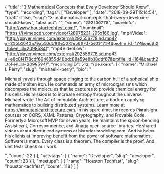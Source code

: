 {
  "title": "3 Mathematical Concepts that Every Developer Should Know",
  "type": "recording",
  "tags": [
    "Developer"
  ],
  "date": "2018-09-29T15:14:54",
  "draft": false,
  "slug": "3-mathematical-concepts-that-every-developer-should-know",
  "abstract": "",
  "vimeo": "292556778",
  "moreinfo": "http://www.houstontechfest.com/",
  "thumbnail": "https://i.vimeocdn.com/video/728975231_295x166.jpg",
  "mp4Video": "http://player.vimeo.com/external/292556778.hd.mp4?s=235b3043a79ab33db1f8e5073e5897d75d091734&profile_id=174&oauth2_token_id=20985841",
  "mp4VideoLow": "http://player.vimeo.com/external/292556778.sd.mp4?s=e8c8f4178cdf6946855d48bdc88a59e8b38ddf67&profile_id=164&oauth2_token_id=20985841",
  "recordingID": 512,
  "speakers": [
    {
      "name": "Michael L Perry",
      "slug": "michael-l-perry",
      "bio": "<p>Michael travels through space clinging to the carbon hull of a spherical ship made of molten iron. He commands an army of microorganisms which decompose the molecules that he captures to provide chemical energy for his cells. His mission is to increase entropy throughout the universe. Michael wrote The Art of Immutable Architecture, a book on applying mathematics to building distributed systems. Learn more at https://immutablearchitecture.com. In his spare time, he records Pluralsight courses on CQRS, XAML Patterns, Cryptography, and Provable Code. Formerly a Microsoft MVP for seven years. He maintains the spoon-bending Assisticant, Correspondence, and Jinaga open-source libraries. He shared videos about distributed systems at historicalmodeling.com. And he helps his clients at Improving benefit from the power of software mathematics. Software is math. Every class is a theorem. The compiler is the proof. And unit tests check our work.</p>",
      "count": 22
    }
  ],
  "ugtvtags": [
    {
      "name": "Developer",
      "slug": "developer",
      "count": 23
    }
  ],
  "meetups": [
    {
      "name": "Houston Techfest",
      "slug": "houston-techfest",
      "count": 118
    }
  ]
}